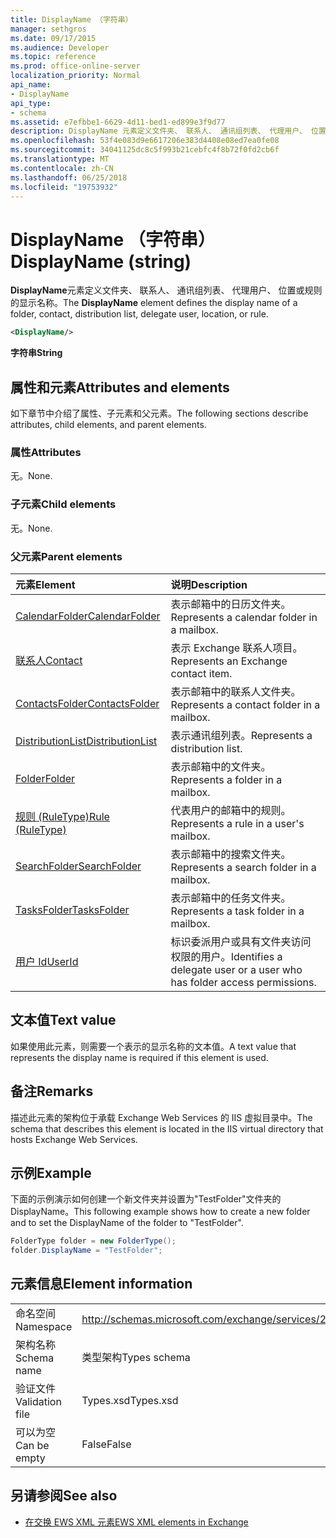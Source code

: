 ```yaml
---
title: DisplayName （字符串）
manager: sethgros
ms.date: 09/17/2015
ms.audience: Developer
ms.topic: reference
ms.prod: office-online-server
localization_priority: Normal
api_name:
- DisplayName
api_type:
- schema
ms.assetid: e7efbbe1-6629-4d11-bed1-ed899e3f9d77
description: DisplayName 元素定义文件夹、 联系人、 通讯组列表、 代理用户、 位置或规则的显示名称。
ms.openlocfilehash: 53f4e083d9e6617206e383d4408e08ed7ea0fe08
ms.sourcegitcommit: 34041125dc8c5f993b21cebfc4f8b72f0fd2cb6f
ms.translationtype: MT
ms.contentlocale: zh-CN
ms.lasthandoff: 06/25/2018
ms.locfileid: "19753932"
---
```

# <a name="displayname-string"></a><span data-ttu-id="09880-103">DisplayName （字符串）</span><span class="sxs-lookup"><span data-stu-id="09880-103">DisplayName (string)</span></span>

<span data-ttu-id="09880-104">**DisplayName**元素定义文件夹、 联系人、 通讯组列表、 代理用户、 位置或规则的显示名称。</span><span class="sxs-lookup"><span data-stu-id="09880-104">The **DisplayName** element defines the display name of a folder, contact, distribution list, delegate user, location, or rule.</span></span> 
  
```XML
<DisplayName/>
```

 <span data-ttu-id="09880-105">**字符串**</span><span class="sxs-lookup"><span data-stu-id="09880-105">**String**</span></span>
## <a name="attributes-and-elements"></a><span data-ttu-id="09880-106">属性和元素</span><span class="sxs-lookup"><span data-stu-id="09880-106">Attributes and elements</span></span>

<span data-ttu-id="09880-107">如下章节中介绍了属性、子元素和父元素。</span><span class="sxs-lookup"><span data-stu-id="09880-107">The following sections describe attributes, child elements, and parent elements.</span></span>
  
### <a name="attributes"></a><span data-ttu-id="09880-108">属性</span><span class="sxs-lookup"><span data-stu-id="09880-108">Attributes</span></span>

<span data-ttu-id="09880-109">无。</span><span class="sxs-lookup"><span data-stu-id="09880-109">None.</span></span>
  
### <a name="child-elements"></a><span data-ttu-id="09880-110">子元素</span><span class="sxs-lookup"><span data-stu-id="09880-110">Child elements</span></span>

<span data-ttu-id="09880-111">无。</span><span class="sxs-lookup"><span data-stu-id="09880-111">None.</span></span>
  
### <a name="parent-elements"></a><span data-ttu-id="09880-112">父元素</span><span class="sxs-lookup"><span data-stu-id="09880-112">Parent elements</span></span>

|<span data-ttu-id="09880-113">**元素**</span><span class="sxs-lookup"><span data-stu-id="09880-113">**Element**</span></span>|<span data-ttu-id="09880-114">**说明**</span><span class="sxs-lookup"><span data-stu-id="09880-114">**Description**</span></span>|
|:-----|:-----|
|[<span data-ttu-id="09880-115">CalendarFolder</span><span class="sxs-lookup"><span data-stu-id="09880-115">CalendarFolder</span></span>](calendarfolder.md) <br/> |<span data-ttu-id="09880-116">表示邮箱中的日历文件夹。</span><span class="sxs-lookup"><span data-stu-id="09880-116">Represents a calendar folder in a mailbox.</span></span>  <br/> |
|[<span data-ttu-id="09880-117">联系人</span><span class="sxs-lookup"><span data-stu-id="09880-117">Contact</span></span>](contact.md) <br/> |<span data-ttu-id="09880-118">表示 Exchange 联系人项目。</span><span class="sxs-lookup"><span data-stu-id="09880-118">Represents an Exchange contact item.</span></span>  <br/> |
|[<span data-ttu-id="09880-119">ContactsFolder</span><span class="sxs-lookup"><span data-stu-id="09880-119">ContactsFolder</span></span>](contactsfolder.md) <br/> |<span data-ttu-id="09880-120">表示邮箱中的联系人文件夹。</span><span class="sxs-lookup"><span data-stu-id="09880-120">Represents a contact folder in a mailbox.</span></span>  <br/> |
|[<span data-ttu-id="09880-121">DistributionList</span><span class="sxs-lookup"><span data-stu-id="09880-121">DistributionList</span></span>](distributionlist.md) <br/> |<span data-ttu-id="09880-122">表示通讯组列表。</span><span class="sxs-lookup"><span data-stu-id="09880-122">Represents a distribution list.</span></span>  <br/> |
|[<span data-ttu-id="09880-123">Folder</span><span class="sxs-lookup"><span data-stu-id="09880-123">Folder</span></span>](folder.md) <br/> |<span data-ttu-id="09880-124">表示邮箱中的文件夹。</span><span class="sxs-lookup"><span data-stu-id="09880-124">Represents a folder in a mailbox.</span></span>  <br/> |
|[<span data-ttu-id="09880-125">规则 (RuleType)</span><span class="sxs-lookup"><span data-stu-id="09880-125">Rule (RuleType)</span></span>](rule-ruletype.md) <br/> |<span data-ttu-id="09880-126">代表用户的邮箱中的规则。</span><span class="sxs-lookup"><span data-stu-id="09880-126">Represents a rule in a user's mailbox.</span></span>  <br/> |
|[<span data-ttu-id="09880-127">SearchFolder</span><span class="sxs-lookup"><span data-stu-id="09880-127">SearchFolder</span></span>](searchfolder.md) <br/> |<span data-ttu-id="09880-128">表示邮箱中的搜索文件夹。</span><span class="sxs-lookup"><span data-stu-id="09880-128">Represents a search folder in a mailbox.</span></span>  <br/> |
|[<span data-ttu-id="09880-129">TasksFolder</span><span class="sxs-lookup"><span data-stu-id="09880-129">TasksFolder</span></span>](tasksfolder.md) <br/> |<span data-ttu-id="09880-130">表示邮箱中的任务文件夹。</span><span class="sxs-lookup"><span data-stu-id="09880-130">Represents a task folder in a mailbox.</span></span>  <br/> |
|[<span data-ttu-id="09880-131">用户 Id</span><span class="sxs-lookup"><span data-stu-id="09880-131">UserId</span></span>](userid.md) <br/> |<span data-ttu-id="09880-132">标识委派用户或具有文件夹访问权限的用户。</span><span class="sxs-lookup"><span data-stu-id="09880-132">Identifies a delegate user or a user who has folder access permissions.</span></span>  <br/> |
   
## <a name="text-value"></a><span data-ttu-id="09880-133">文本值</span><span class="sxs-lookup"><span data-stu-id="09880-133">Text value</span></span>

<span data-ttu-id="09880-134">如果使用此元素，则需要一个表示的显示名称的文本值。</span><span class="sxs-lookup"><span data-stu-id="09880-134">A text value that represents the display name is required if this element is used.</span></span>
  
## <a name="remarks"></a><span data-ttu-id="09880-135">备注</span><span class="sxs-lookup"><span data-stu-id="09880-135">Remarks</span></span>

<span data-ttu-id="09880-136">描述此元素的架构位于承载 Exchange Web Services 的 IIS 虚拟目录中。</span><span class="sxs-lookup"><span data-stu-id="09880-136">The schema that describes this element is located in the IIS virtual directory that hosts Exchange Web Services.</span></span>
  
## <a name="example"></a><span data-ttu-id="09880-137">示例</span><span class="sxs-lookup"><span data-stu-id="09880-137">Example</span></span>

<span data-ttu-id="09880-138">下面的示例演示如何创建一个新文件夹并设置为"TestFolder"文件夹的 DisplayName。</span><span class="sxs-lookup"><span data-stu-id="09880-138">This following example shows how to create a new folder and to set the DisplayName of the folder to "TestFolder".</span></span>
  
```cs
FolderType folder = new FolderType();
folder.DisplayName = "TestFolder";
```

## <a name="element-information"></a><span data-ttu-id="09880-139">元素信息</span><span class="sxs-lookup"><span data-stu-id="09880-139">Element information</span></span>

|||
|:-----|:-----|
|<span data-ttu-id="09880-140">命名空间</span><span class="sxs-lookup"><span data-stu-id="09880-140">Namespace</span></span>  <br/> |http://schemas.microsoft.com/exchange/services/2006/types  <br/> |
|<span data-ttu-id="09880-141">架构名称</span><span class="sxs-lookup"><span data-stu-id="09880-141">Schema name</span></span>  <br/> |<span data-ttu-id="09880-142">类型架构</span><span class="sxs-lookup"><span data-stu-id="09880-142">Types schema</span></span>  <br/> |
|<span data-ttu-id="09880-143">验证文件</span><span class="sxs-lookup"><span data-stu-id="09880-143">Validation file</span></span>  <br/> |<span data-ttu-id="09880-144">Types.xsd</span><span class="sxs-lookup"><span data-stu-id="09880-144">Types.xsd</span></span>  <br/> |
|<span data-ttu-id="09880-145">可以为空</span><span class="sxs-lookup"><span data-stu-id="09880-145">Can be empty</span></span>  <br/> |<span data-ttu-id="09880-146">False</span><span class="sxs-lookup"><span data-stu-id="09880-146">False</span></span>  <br/> |
   
## <a name="see-also"></a><span data-ttu-id="09880-147">另请参阅</span><span class="sxs-lookup"><span data-stu-id="09880-147">See also</span></span>

- [<span data-ttu-id="09880-148">在交换 EWS XML 元素</span><span class="sxs-lookup"><span data-stu-id="09880-148">EWS XML elements in Exchange</span></span>](ews-xml-elements-in-exchange.md)

